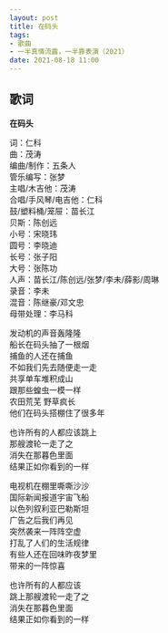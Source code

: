 ```yaml
---
layout: post
title: 在码头
tags: 
- 歌曲
- 一半真情流露，一半靠表演（2021）
date: 2021-08-18 11:00
---
```


## 歌词

**在码头**

词：仁科  
曲：茂涛  
编曲/制作：五条人  
管乐编写：张梦  
主唱/木吉他：茂涛  
合唱/手风琴/电吉他：仁科  
鼓/塑料桶/笼屉：苗长江  
贝斯：陈创远  
小号：宋晓玮  
圆号：李晓迪  
长号：张子阳  
大号：张陈功  
人声：苗长江/陈创远/张梦/李未/薛影/周琳  
录音：李未  
混音：陈继豪/邓文忠  
母带处理：李马科

发动机的声音轰隆隆  
船长在码头抽了一根烟  
捕鱼的人还在捕鱼  
不如我们先去随便走一走  
共享单车堆积成山  
跟那些蝗虫一模一样  
农田荒芜 野草疯长  
他们在码头搭棚住了很多年

也许所有的人都应该跳上  
那艘渡轮一走了之  
消失在那暮色里面  
结果正如你看到的一样

电视机在棚里嘶嘶沙沙  
国际新闻报道宇宙飞船  
以色列叙利亚巴勒斯坦  
广告之后我们再见  
突然袭来一阵阵空虚  
打乱了人们的生活规律  
有些人还在回味昨夜梦里  
带来的一阵惊喜

也许所有的人都应该  
跳上那艘渡轮一走了之  
消失在那暮色里面  
结果正如你看到的一样
